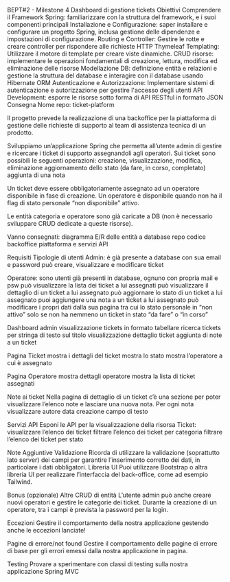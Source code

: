 BEPT#2 - Milestone 4
Dashboard di gestione tickets
Obiettivi
Comprendere il Framework Spring: familiarizzare con la struttura del framework, e i suoi componenti principali
Installazione e Configurazione: saper installare e configurare un progetto Spring, inclusa  gestione delle dipendenze e impostazioni di configurazione.
Routing e Controller: Gestire le rotte e creare controller per rispondere alle richieste HTTP
Thymeleaf Templating: Utilizzare il motore di template per creare viste dinamiche.
CRUD risorse: implementare le operazioni fondamentali di creazione, lettura, modifica ed eliminazione delle risorse
Modellazione DB: definizione entità e relazioni e gestione la struttura del database e interagire con il database usando Hibernate ORM
Autenticazione e Autorizzazione: Implementare sistemi di autenticazione e autorizzazione per gestire l'accesso degli utenti
API Development: esporre le risorse sotto forma di API RESTful in formato JSON 
Consegna
Nome repo: 
ticket-platform

Il progetto prevede la realizzazione di una backoffice per la piattaforma di gestione delle richieste di supporto al team di assistenza tecnica di un prodotto.

Sviluppiamo un’applicazione Spring che permetta all’utente admin di gestire e ricercare i ticket di supporto assegnandoli agli operatori.
Sui ticket sono possibili le seguenti operazioni: 
creazione, visualizzazione, modifica, eliminazione
aggiornamento dello stato (da fare, in corso, completato)
aggiunta di una nota

Un ticket deve essere obbligatoriamente assegnato ad un operatore disponibile in fase di creazione. Un operatore è disponibile quando non ha il flag di stato personale “non disponibile” attivo.

Le entità categoria e operatore sono già caricate a DB (non è necessario sviluppare CRUD dedicate a queste risorse).

Vanno consegnati:
diagramma E/R delle entità a database
repo codice backoffice piattaforma e servizi API


Requisiti
Tipologie di utenti
Admin:
è già presente a database con sua email e password
può creare, visualizzare e modificare ticket

Operatore:
sono utenti già presenti in database, ognuno con propria mail e psw
può visualizzare la lista dei ticket a lui assegnati
può visualizzare il dettaglio di un ticket a lui assegnato
può aggiornare lo stato di un ticket a lui assegnato
puoi aggiungere una nota a un ticket a lui assegnato
può modificare i propri dati dalla sua pagina tra cui lo stato personale in “non attivo” solo se non ha nemmeno un ticket in stato “da fare” o “in corso”





Dashboard admin
visualizzazione tickets in formato tabellare
ricerca tickets per stringa di testo sul titolo
visualizzazione dettaglio ticket
aggiunta di note a un ticket

Pagina Ticket
mostra i dettagli del ticket
mostra lo stato
mostra l’operatore a cui è assegnato

Pagina Operatore
mostra dettagli operatore
mostra la lista di ticket assegnati

Note ai ticket
Nella pagina di dettaglio di un ticket c’è una sezione per poter visualizzare l’elenco note e lasciare una nuova nota. Per ogni nota visualizzare
autore
data creazione
campo di testo

Servizi API
Esponi le API per la visualizzazione della risorsa Ticket:
visualizzare l’elenco dei ticket
filtrare l’elenco dei ticket per categoria
filtrare l’elenco dei ticket per stato





Note Aggiuntive
Validazione
Ricorda di utilizzare la validazione (soprattutto lato server) dei campi per garantire l’inserimento corretto dei dati, in particolare i dati obbligatori.
Libreria UI
Puoi utilizzare Bootstrap o altra libreria UI per realizzare l’interfaccia del back-office, come ad esempio Tailwind.



Bonus (opzionale)
Altre CRUD di entità
L’utente admin può anche creare nuovi operatori e gestire le categorie dei ticket.
Durante la creazione di un operatore, tra i campi è prevista la password per la login.

Eccezioni
Gestire il comportamento della nostra applicazione gestendo anche le eccezioni lanciate!

Pagine di errore/not found
Gestire il comportamento delle pagine di errore di base per gli errori emessi dalla nostra applicazione in pagina.

Testing
Provare a sperimentare con classi di testing sulla nostra applicazione Spring MVC

